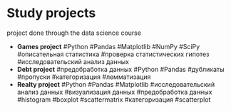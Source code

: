 # Study projects
 project done through the data science course 
- **Games project** #Python #Pandas #Matplotlib #NumPy #SciPy #описательная статистика #проверка статистических гипотез #исследовательский анализ данных
- **Debt project** #предобработка данных #Python #Pandas #дубликаты #пропуски #категоризация #лемматизация
- **Realty project** #Python #Pandas #Matplotlib #исследовательский анализ данных #визуализация данных #предобработка данных #histogram #boxplot #scattermatrix #категоризация #scatterplot
